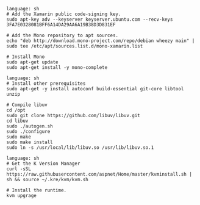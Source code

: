 <pre><code>language: sh
# Add the Xamarin public code-signing key.
sudo apt-key adv --keyserver keyserver.ubuntu.com --recv-keys 3FA7E0328081BFF6A14DA29AA6A19B38D3D831EF

# Add the Mono repository to apt sources.
echo "deb http://download.mono-project.com/repo/debian wheezy main" | sudo tee /etc/apt/sources.list.d/mono-xamarin.list

# Install Mono
sudo apt-get update
sudo apt-get install -y mono-complete</code></pre>

<pre><code>language: sh
# Install other prerequisites
sudo apt-get -y install autoconf build-essential git-core libtool unzip

# Compile libuv
cd /opt
sudo git clone https://github.com/libuv/libuv.git
cd libuv
sudo ./autogen.sh
sudo ./configure
sudo make
sudo make install
sudo ln -s /usr/local/lib/libuv.so /usr/lib/libuv.so.1</code></pre>

<pre><code>language: sh
# Get the K Version Manager
curl -sSL https://raw.githubusercontent.com/aspnet/Home/master/kvminstall.sh | sh && source ~/.kre/kvm/kvm.sh

# Install the runtime.
kvm upgrage</code></pre>
